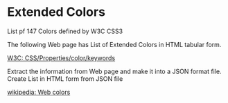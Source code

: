 Extended Colors
===============

List pf 147 Colors defined by W3C CSS3

The following Web page has List of Extended Colors in HTML tabular form.

[W3C: CSS/Properties/color/keywords](https://www.w3.org/wiki/CSS/Properties/color/keywords)

Extract the information from Web page
and make it into a JSON format file.
Create List in HTML form from JSON file

[wikipedia: Web colors](https://en.wikipedia.org/wiki/Web_colors)

